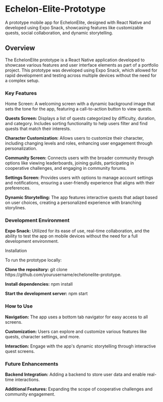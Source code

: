 <h1>Echelon-Elite-Prototype</h1>
A prototype mobile app for EchelonElite, designed with React Native and developed using Expo Snack, showcasing features like customizable quests, social collaboration, and dynamic storytelling.

<h2>Overview</h2>
<p>The EchelonElite prototype is a React Native application developed to showcase various features and user interface elements as part of a portfolio project. This prototype was developed using Expo Snack, which allowed for rapid development and testing across multiple devices without the need for a complex setup.</p>

<h3>Key Features</h3>
<p>Home Screen:</b> A welcoming screen with a dynamic background image that sets the tone for the app, featuring a call-to-action button to view quests.</p>

<p><b>Quests Screen:</b> Displays a list of quests categorized by difficulty, duration, and category. Includes sorting functionality to help users filter and find quests that match their interests.</p>

<p><b>Character Customization:</b> Allows users to customize their character, including changing levels and roles, enhancing user engagement through personalization.</p>

<p><b>Community Screen:</b> Connects users with the broader community through options like viewing leaderboards, joining guilds, participating in cooperative challenges, and engaging in community forums.</p>

<p><b>Settings Screen:</b> Provides users with options to manage account settings and notifications, ensuring a user-friendly experience that aligns with their preferences.</p>

<p><b>Dynamic Storytelling:</b> The app features interactive quests that adapt based on user choices, creating a personalized experience with branching storylines.</p>

<h3>Development Environment</h3>
<p><b>Expo Snack:</b> Utilized for its ease of use, real-time collaboration, and the ability to test the app on mobile devices without the need for a full development environment.</p>
<p>Installation</p>
<p>To run the prototype locally:</p>

<p><b>Clone the repository:</b> git clone https://github.com/yourusername/echelonelite-prototype.</p>
<p><b>Install dependencies:</b> npm install</p>
<p><b>Start the development server:</b> npm start</p>

<h3>How to Use</h3>
<p><b>Navigation:</b> The app uses a bottom tab navigator for easy access to all screens.</p>
<p><b>Customization:</b> Users can explore and customize various features like quests, character settings, and more.</p>
<p><b>Interaction:</b> Engage with the app's dynamic storytelling through interactive quest screens.</p>

<h3>Future Enhancements</h3>
<p><b>Backend Integration:</b> Adding a backend to store user data and enable real-time interactions.</p>
<p><b>Additional Features:</b> Expanding the scope of cooperative challenges and community engagement.</p>

